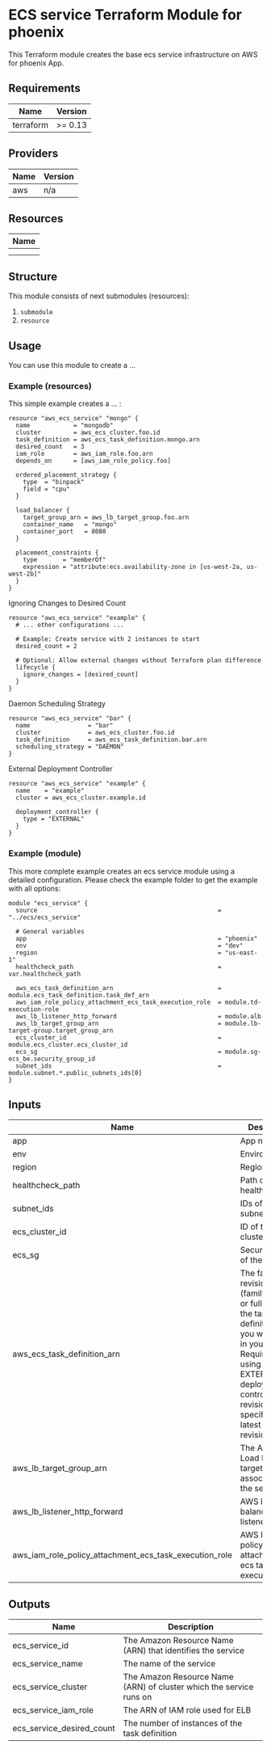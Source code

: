 # ECS service Terraform Module for phoenix #

This Terraform module creates the base ecs service infrastructure on AWS for phoenix App.

<!-- BEGINNING OF PRE-COMMIT-TERRAFORM DOCS HOOK -->
## Requirements

| Name      | Version |
|-----------|---------|
| terraform | >= 0.13 |

## Providers

| Name | Version |
|------|---------|
| aws  | n/a     |

## Resources

| Name |
|------|
|  |
|  |

## Structure
This module consists of next submodules (resources):
1. `submodule`
2. `resource`


## Usage

You can use this module to create a ...

### Example (resources)

This simple example creates a ... :

```
resource "aws_ecs_service" "mongo" {
  name            = "mongodb"
  cluster         = aws_ecs_cluster.foo.id
  task_definition = aws_ecs_task_definition.mongo.arn
  desired_count   = 3
  iam_role        = aws_iam_role.foo.arn
  depends_on      = [aws_iam_role_policy.foo]

  ordered_placement_strategy {
    type  = "binpack"
    field = "cpu"
  }

  load_balancer {
    target_group_arn = aws_lb_target_group.foo.arn
    container_name   = "mongo"
    container_port   = 8080
  }

  placement_constraints {
    type       = "memberOf"
    expression = "attribute:ecs.availability-zone in [us-west-2a, us-west-2b]"
  }
}
```

Ignoring Changes to Desired Count
```
resource "aws_ecs_service" "example" {
  # ... other configurations ...

  # Example: Create service with 2 instances to start
  desired_count = 2

  # Optional: Allow external changes without Terraform plan difference
  lifecycle {
    ignore_changes = [desired_count]
  }
}
```
Daemon Scheduling Strategy
```
resource "aws_ecs_service" "bar" {
  name                = "bar"
  cluster             = aws_ecs_cluster.foo.id
  task_definition     = aws_ecs_task_definition.bar.arn
  scheduling_strategy = "DAEMON"
}
```

External Deployment Controller
```
resource "aws_ecs_service" "example" {
  name    = "example"
  cluster = aws_ecs_cluster.example.id

  deployment_controller {
    type = "EXTERNAL"
  }
}
```


### Example (module)

This more complete example creates an ecs service module using a detailed configuration. Please check the example folder to get the example with all options:

```
module "ecs_service" {
  source                                                  = "../ecs/ecs_service"

  # General variables
  app                                                     = "phoenix"
  env                                                     = "dev"
  region                                                  = "us-east-1"
  healthcheck_path                                        = var.healthcheck_path

  aws_ecs_task_definition_arn                             = module.ecs_task_definition.task_def_arn
  aws_iam_role_policy_attachment_ecs_task_execution_role  = module.td-execution-role
  aws_lb_listener_http_forward                            = module.alb
  aws_lb_target_group_arn                                 = module.lb-target-group.target_group_arn
  ecs_cluster_id                                          = module.ecs_cluster.ecs_cluster_id
  ecs_sg                                                  = module.sg-ecs_be.security_group_id
  subnet_ids                                              = module.subnet.*.public_subnets_ids[0]
}
```


## Inputs

| Name                               | Description                                                                                                                                                                                                                                                                                                                   | Type          | Default         | Required |
|------------------------------------|-------------------------------------------------------------------------------------------------------------------------------------------------------------------------------------------------------------------------------------------------------------------------------------------------------------------------------|---------------|-----------------|----------|
| app                                | App name                                                                                                                                                                                                                                                                                                                      | `string`      | "sytara"        | yes      |
| env                                | Environment                                                                                                                                                                                                                                                                                                                   | `string`      | "dev"           | yes      |
| region                             |                              Region                                                                                                                                                                                                                                                                                                 | `string`            | n/a             | yes       |
| healthcheck_path                   |                                  Path of the healthcheck                                                                                                                                                                                                                                                                                             | `string`            | n/a             | yes       |
| subnet_ids                         |                IDs of the subnets                                                                                                                                                                                                                                                                                                                | `list(any)`            | n/a             | yes       |
| ecs_cluster_id                     |                ID of the ECS cluster                                                                                                                                                                                                                                                                                                               | `string`            | n/a             | yes       |
| ecs_sg                             |                       Security group of the ECS                                                                                                                                                                                                                                                                                                        | `string`            | n/a             | yes       |
| aws_ecs_task_definition_arn                            |The family and revision (family:revision) or full ARN of the task definition that you want to run in your service. Required unless using the EXTERNAL deployment controller. If a revision is not specified, the latest ACTIVE revision is used| `string`            |"/"| no       |
| aws_lb_target_group_arn                            |The ARN of the Load Balancer target group to associate with the service| `string`            | n/a             | yes       |
| aws_lb_listener_http_forward                            |AWS load balancer listener| `string`            |"/"| no       |
| aws_iam_role_policy_attachment_ecs_task_execution_role                            |AWS IAM role policy attachment for ecs task execution role| `string`            |"/"| no       |


## Outputs

| Name              | Description                                     |
|-------------------|-------------------------------------------------|
| ecs_service_id      |The Amazon Resource Name (ARN) that identifies the service|
|ecs_service_name|The name of the service|
|ecs_service_cluster| The Amazon Resource Name (ARN) of cluster which the service runs on |
|ecs_service_iam_role|The ARN of IAM role used for ELB|
|ecs_service_desired_count|The number of instances of the task definition|

<!-- END OF PRE-COMMIT-TERRAFORM DOCS HOOK -->
